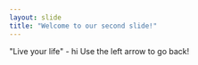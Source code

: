 ```yaml
---
layout: slide
title: "Welcome to our second slide!"
---
```

"Live your life" - hi
Use the left arrow to go back!
